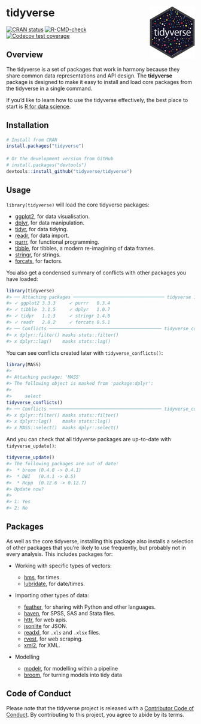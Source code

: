 
<!-- README.md is generated from README.Rmd. Please edit that file -->

# tidyverse <a href='https://tidyverse.tidyverse.org'><img src='man/figures/logo.png' align="right" height="138.5" /></a>

<!-- badges: start -->

[![CRAN
status](https://www.r-pkg.org/badges/version/tidyverse)](https://cran.r-project.org/package=tidyverse)
[![R-CMD-check](https://github.com/tidyverse/tidyverse/workflows/R-CMD-check/badge.svg)](https://github.com/tidyverse/tidyverse/actions)
[![Codecov test
coverage](https://codecov.io/gh/tidyverse/tidyverse/branch/main/graph/badge.svg)](https://codecov.io/gh/tidyverse/tidyverse?branch=main)
<!-- badges: end -->

## Overview

The tidyverse is a set of packages that work in harmony because they
share common data representations and API design. The **tidyverse**
package is designed to make it easy to install and load core packages
from the tidyverse in a single command.

If you’d like to learn how to use the tidyverse effectively, the best
place to start is [R for data science](https://r4ds.had.co.nz).

## Installation

``` r
# Install from CRAN
install.packages("tidyverse")

# Or the development version from GitHub
# install.packages("devtools")
devtools::install_github("tidyverse/tidyverse")
```

## Usage

`library(tidyverse)` will load the core tidyverse packages:

-   [ggplot2](https://ggplot2.tidyverse.org), for data visualisation.
-   [dplyr](https://dplyr.tidyverse.org), for data manipulation.
-   [tidyr](https://tidyr.tidyverse.org), for data tidying.
-   [readr](https://readr.tidyverse.org), for data import.
-   [purrr](https://purrr.tidyverse.org), for functional programming.
-   [tibble](https://tibble.tidyverse.org), for tibbles, a modern
    re-imagining of data frames.
-   [stringr](https://github.com/tidyverse/stringr), for strings.
-   [forcats](https://github.com/tidyverse/forcats), for factors.

You also get a condensed summary of conflicts with other packages you
have loaded:

``` r
library(tidyverse)
#> ── Attaching packages ────────────────────────────────── tidyverse 1.3.1.9000 ──
#> ✓ ggplot2 3.3.3     ✓ purrr   0.3.4
#> ✓ tibble  3.1.5     ✓ dplyr   1.0.7
#> ✓ tidyr   1.1.3     ✓ stringr 1.4.0
#> ✓ readr   2.0.2     ✓ forcats 0.5.1
#> ── Conflicts ────────────────────────────────────────── tidyverse_conflicts() ──
#> x dplyr::filter() masks stats::filter()
#> x dplyr::lag()    masks stats::lag()
```

You can see conflicts created later with `tidyverse_conflicts()`:

``` r
library(MASS)
#> 
#> Attaching package: 'MASS'
#> The following object is masked from 'package:dplyr':
#> 
#>     select
tidyverse_conflicts()
#> ── Conflicts ────────────────────────────────────────── tidyverse_conflicts() ──
#> x dplyr::filter() masks stats::filter()
#> x dplyr::lag()    masks stats::lag()
#> x MASS::select()  masks dplyr::select()
```

And you can check that all tidyverse packages are up-to-date with
`tidyverse_update()`:

``` r
tidyverse_update()
#> The following packages are out of date:
#>  * broom (0.4.0 -> 0.4.1)
#>  * DBI   (0.4.1 -> 0.5)
#>  * Rcpp  (0.12.6 -> 0.12.7)
#> Update now?
#> 
#> 1: Yes
#> 2: No
```

## Packages

As well as the core tidyverse, installing this package also installs a
selection of other packages that you’re likely to use frequently, but
probably not in every analysis. This includes packages for:

-   Working with specific types of vectors:

    -   [hms](https://github.com/tidyverse/hms), for times.
    -   [lubridate](https://github.com/tidyverse/lubridate), for
        date/times.

-   Importing other types of data:

    -   [feather](https://github.com/wesm/feather), for sharing with
        Python and other languages.
    -   [haven](https://github.com/tidyverse/haven), for SPSS, SAS and
        Stata files.
    -   [httr](https://github.com/r-lib/httr), for web apis.
    -   [jsonlite](https://github.com/jeroen/jsonlite) for JSON.
    -   [readxl](https://github.com/tidyverse/readxl), for `.xls` and
        `.xlsx` files.
    -   [rvest](https://github.com/tidyverse/rvest), for web scraping.
    -   [xml2](https://github.com/r-lib/xml2), for XML.

-   Modelling

    -   [modelr](https://github.com/tidyverse/modelr), for modelling
        within a pipeline
    -   [broom](https://github.com/tidymodels/broom), for turning models
        into tidy data

## Code of Conduct

Please note that the tidyverse project is released with a [Contributor
Code of Conduct](https://tidyverse.tidyverse.org/CODE_OF_CONDUCT.html).
By contributing to this project, you agree to abide by its terms.
